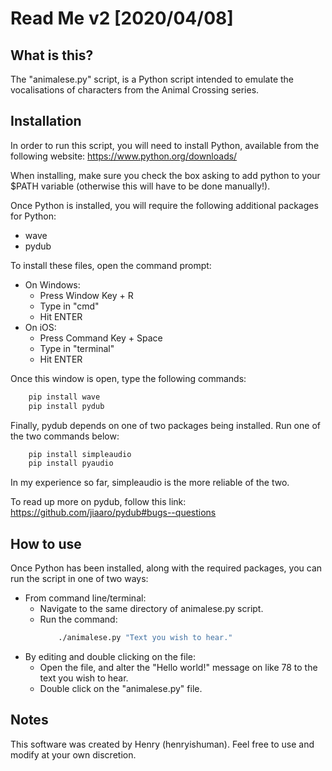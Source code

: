 # Read Me v2 [2020/04/08]
## What is this?
The "animalese.py" script, is a Python script intended to emulate the vocalisations of characters from the Animal Crossing series.

## Installation
In order to run this script, you will need to install Python, available from the following website: https://www.python.org/downloads/

When installing, make sure you check the box asking to add python to your $PATH variable (otherwise this will have to be done manually!).

Once Python is installed, you will require the following additional packages for Python:
- wave
- pydub

To install these files, open the command prompt:
- On Windows:
    - Press Window Key + R
    - Type in "cmd"
    - Hit ENTER
- On iOS:
    - Press Command Key + Space
    - Type in "terminal"
    - Hit ENTER

Once this window is open, type the following commands:
```bash
    pip install wave
    pip install pydub
```

Finally, pydub depends on one of two packages being installed. Run one of the two commands below:
```bash
    pip install simpleaudio
    pip install pyaudio
```
In my experience so far, simpleaudio is the more reliable of the two.

To read up more on pydub, follow this link: https://github.com/jiaaro/pydub#bugs--questions

## How to use
Once Python has been installed, along with the required packages, you can run the script in one of two ways:
- From command line/terminal:
    - Navigate to the same directory of animalese.py script.
    - Run the command:
        ```bash
            ./animalese.py "Text you wish to hear."
        ```
- By editing and double clicking on the file:
    - Open the file, and alter the "Hello world!" message on like 78 to the text you wish to hear.
    - Double click on the "animalese.py" file. 

## Notes
This software was created by Henry (henryishuman).
Feel free to use and modify at your own discretion.
